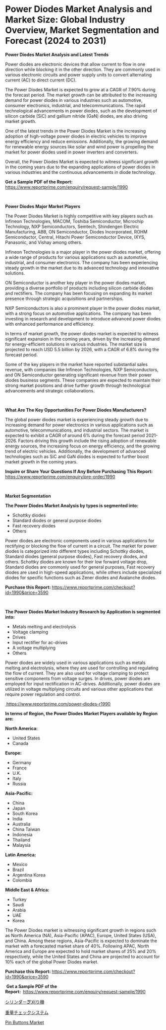 <p><h1>Power Diodes Market Analysis and Market Size: Global Industry Overview, Market Segmentation and Forecast (2024 to 2031)</h1></p><p><strong>Power Diodes Market Analysis and Latest Trends</strong></p>
<p><p>Power diodes are electronic devices that allow current to flow in one direction while blocking it in the other direction. They are commonly used in various electronic circuits and power supply units to convert alternating current (AC) to direct current (DC).</p><p>The Power Diodes Market is expected to grow at a CAGR of 7.90% during the forecast period. The market growth can be attributed to the increasing demand for power diodes in various industries such as automotive, consumer electronics, industrial, and telecommunications. The rapid technological advancements in power diodes, such as the development of silicon carbide (SiC) and gallium nitride (GaN) diodes, are also driving market growth.</p><p>One of the latest trends in the Power Diodes Market is the increasing adoption of high-voltage power diodes in electric vehicles to improve energy efficiency and reduce emissions. Additionally, the growing demand for renewable energy sources like solar and wind power is propelling the market for power diodes used in power inverters and converters.</p><p>Overall, the Power Diodes Market is expected to witness significant growth in the coming years due to the expanding applications of power diodes in various industries and the continuous advancements in diode technology.</p></p>
<p><strong>Get a Sample PDF of the Report:&nbsp;</strong> <a href="https://www.reportprime.com/enquiry/request-sample/1990">https://www.reportprime.com/enquiry/request-sample/1990</a></p>
<p>&nbsp;</p>
<p><strong>Power Diodes Major Market Players</strong></p>
<p><p>The Power Diodes Market is highly competitive with key players such as Infineon Technologies, MACOM, Toshiba Semiconductor, Microchip Technology, NXP Semiconductors, Semtech, Shindengen Electric Manufacturing, ABB, ON Semiconductor, Diodes Incorporated, ROHM Semiconductor, Central, Hitachi Power Semiconductor Device, IXYS, Panasonic, and Vishay among others.</p><p>Infineon Technologies is a major player in the power diodes market, offering a wide range of products for various applications such as automotive, industrial, and consumer electronics. The company has been experiencing steady growth in the market due to its advanced technology and innovative solutions.</p><p>ON Semiconductor is another key player in the power diodes market, providing a diverse portfolio of products including silicon carbide diodes and rectifiers. The company has been focusing on expanding its market presence through strategic acquisitions and partnerships.</p><p>NXP Semiconductors is also a prominent player in the power diodes market, with a strong focus on automotive applications. The company has been investing in research and development to introduce advanced power diodes with enhanced performance and efficiency.</p><p>In terms of market growth, the power diodes market is expected to witness significant expansion in the coming years, driven by the increasing demand for energy-efficient solutions in various industries. The market size is projected to reach USD 5.5 billion by 2026, with a CAGR of 6.8% during the forecast period.</p><p>Some of the key players in the market have reported substantial sales revenue, with companies like Infineon Technologies, NXP Semiconductors, and ON Semiconductor generating significant revenue from their power diodes business segments. These companies are expected to maintain their strong market positions and drive further growth through technological advancements and strategic collaborations.</p></p>
<p>&nbsp;</p>
<p><strong>What Are The Key Opportunities For Power Diodes Manufacturers?</strong></p>
<p><p>The global power diodes market is experiencing steady growth due to increasing demand for power electronics in various applications such as automotive, telecommunications, and industrial sectors. The market is expected to exhibit a CAGR of around 6% during the forecast period 2021-2026. Factors driving this growth include the rising adoption of renewable energy sources, the increasing focus on energy efficiency, and the growing trend of electric vehicles. Additionally, the development of advanced technologies such as SiC and GaN diodes is expected to further boost market growth in the coming years.</p></p>
<p><strong>Inquire or Share Your Questions If Any Before Purchasing This Report:</strong> <a href="https://www.reportprime.com/enquiry/pre-order/1990">https://www.reportprime.com/enquiry/pre-order/1990</a></p>
<p>&nbsp;</p>
<p><strong>Market Segmentation</strong></p>
<p><strong>The Power Diodes Market Analysis by types is segmented into:</strong></p>
<p><ul><li>Schottky diodes</li><li>Standard diodes or general purpose diodes</li><li>Fast recovery diodes</li><li>Others</li></ul></p>
<p><p>Power diodes are electronic components used in various applications for rectifying or blocking the flow of current in a circuit. The market for power diodes is categorized into different types including Schottky diodes, Standard diodes (general purpose diodes), Fast recovery diodes, and others. Schottky diodes are known for their low forward voltage drop, Standard diodes are commonly used for general purposes, Fast recovery diodes are used in high-speed applications, while others include specialized diodes for specific functions such as Zener diodes and Avalanche diodes.</p></p>
<p><strong>Purchase this Report:&nbsp;</strong><a href="https://www.reportprime.com/checkout?id=1990&price=3590">https://www.reportprime.com/checkout?id=1990&price=3590</a></p>
<p>&nbsp;</p>
<p><strong>The Power Diodes Market Industry Research by Application is segmented into:</strong></p>
<p><ul><li>Metals melting and electrolysis</li><li>Voltage clamping</li><li>Drives</li><li>Input rectifier for ac-drives</li><li>A voltage multiplying</li><li>Others</li></ul></p>
<p><p>Power diodes are widely used in various applications such as metals melting and electrolysis, where they are used for controlling and regulating the flow of current. They are also used for voltage clamping to protect sensitive components from voltage surges. In drives, power diodes are employed for input rectification in AC-drives. Additionally, power diodes are utilized in voltage multiplying circuits and various other applications that require power regulation and control.</p></p>
<p><a href="https://www.reportprime.com/power-diodes-r1990">&nbsp;https://www.reportprime.com/power-diodes-r1990</a></p>
<p><strong>In terms of Region, the Power Diodes Market Players available by Region are:</strong></p>
<p>
    <p> <strong> North America: </strong>
        <ul>
            <li>United States</li>
            <li>Canada</li>
        </ul>
        </p> 
    <p> <strong> Europe: </strong>
        <ul>
            <li>Germany</li>
            <li>France</li>
            <li>U.K.</li>
            <li>Italy</li>
            <li>Russia</li>
        </ul>
        </p> 
    <p> <strong> Asia-Pacific: </strong>
        <ul>
            <li>China</li>
            <li>Japan</li>
            <li>South Korea</li>
            <li>India</li>
            <li>Australia</li>
            <li>China Taiwan</li>
            <li>Indonesia</li>
            <li>Thailand</li>
            <li>Malaysia</li>
        </ul>
        </p> 
    <p> <strong> Latin America: </strong>
        <ul>
            <li>Mexico</li>
            <li>Brazil</li>
            <li>Argentina Korea</li>
            <li>Colombia</li>
        </ul>
        </p> 
    <p> <strong> Middle East & Africa: </strong>
        <ul>
            <li>Turkey</li>
            <li>Saudi</li>
            <li>Arabia</li>
            <li>UAE</li>
            <li>Korea</li>
        </ul>
    </p>
    </p>
<p><p>The Power Diodes market is witnessing significant growth in regions such as North America (NA), Asia-Pacific (APAC), Europe, United States (USA), and China. Among these regions, Asia-Pacific is expected to dominate the market with a forecasted market share of 40%. Following APAC, North America and Europe are expected to hold market shares of 25% and 20% respectively, while the United States and China are projected to account for 10% each of the global Power Diodes market.</p></p>
<p><strong>Purchase this Report: </strong><a href="https://www.reportprime.com/checkout?id=1990&price=3590">https://www.reportprime.com/checkout?id=1990&price=3590</a></p>
<p>&nbsp;<strong>Get a Sample PDF of the Report:&nbsp;&nbsp;</strong><a href="https://www.reportprime.com/enquiry/request-sample/1990">https://www.reportprime.com/enquiry/request-sample/1990</a></p>
<p><strong></strong></p>
<p><p><a href="https://github.com/RodHoppe07/Market-Research-Report-List-1/blob/main/885508371826.md">シリンダー芝刈り機</a></p><p><a href="https://github.com/reliezer65/Market-Research-Report-List-1/blob/main/776064071827.md">重量チェックシステム</a></p><p><a href="https://issuu.com/reportprime-2/docs/pin-buttons-market-size-2030.pptx">Pin Buttons Market</a></p></p>
